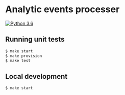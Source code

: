 # Analytic events processer

[![Python 3.6](https://img.shields.io/badge/python-3.6-blue.svg)](https://www.python.org/downloads/release/python-360/)

## Running unit tests

```sh
$ make start
$ make provision
$ make test
```

## Local development

```sh
$ make start
```
